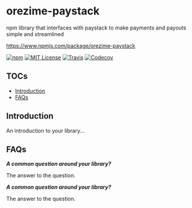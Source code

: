 # orezime-paystack

npm library that interfaces with paystack to make payments and payouts simple and streamlined

https://www.npmjs.com/package/orezime-paystack

[![npm](https://img.shields.io/npm/v/orezime-paystack)](http://npm.im/package/orezime-paystack)
[![MIT License](https://img.shields.io/npm/l/npm-library-starter.svg)](http://opensource.org/licenses/MIT)
[![Travis](https://img.shields.io/travis/ctrlplusb/npm-library-starter.svg)](https://travis-ci.org/ctrlplusb/npm-library-starter)
[![Codecov](https://img.shields.io/codecov/c/github/orezime/payments.svg)](https://codecov.io/github/ctrlplusb/npm-library-starter)

## TOCs

  - [Introduction](#introduction)
  - [FAQs](#faqs)

## Introduction

An introduction to your library...

## FAQs

___A common question around your library?___

The answer to the question.

___A common question around your library?___

The answer to the question.
